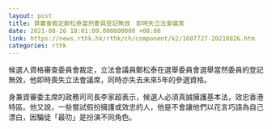 ```yaml
---
layout: post
title: 資審會裁定鄭松泰當然委員登記無效　即時失立法會議席
date: 2021-08-26 18:01:09.000000000 +08:00
link: https://news.rthk.hk/rthk/ch/component/k2/1607727-20210826.htm
categories: rthk
---
```


候選人資格審查委員會裁定，立法會議員鄭松泰在選舉委員會選舉當然委員的登記無效，他即時喪失立法會議席，同時亦失去未來5年的參選資格。

身兼資審委主席的政務司司長李家超表示，候選人必須真誠擁護基本法，效忠香港特區。他又說，一些嘗試假扮擁護或效忠的人，他是不會讓他們以花言巧語為自己漂白，因騙徒「最叻」是扮演不同角色。

